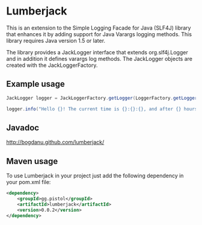 # Lumberjack

This is an extension to the Simple Logging Facade for Java (SLF4J) library that enhances it by adding
support for Java Varargs logging methods. This library requires Java version 1.5 or later.

The library provides a JackLogger interface that extends org.slf4j.Logger and in addition
it defines varargs log methods. The JackLogger objects are created with the JackLoggerFactory.

## Example usage

```java
JackLogger logger = JackLoggerFactory.getLogger(LoggerFactory.getLogger(Weather.class));

logger.info("Hello {}! The current time is {}:{}:{}, and after {} hours the weather will be {}.", "Jack", 13, 30, 0, 5, "sunny");
```

## Javadoc

http://bogdanu.github.com/lumberjack/

## Maven usage

To use Lumberjack in your project just add the following dependency in your pom.xml file:

```xml
<dependency>
    <groupId>gg.pistol</groupId>
    <artifactId>lumberjack</artifactId>
    <version>0.0.2</version>
</dependency>
```


